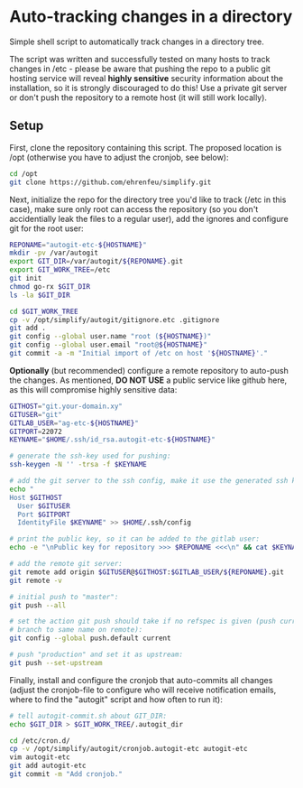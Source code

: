Auto-tracking changes in a directory
====================================

Simple shell script to automatically track changes in a directory tree.

The script was written and successfully tested on many hosts to track changes
in /etc - please be aware that pushing the repo to a public git hosting service
will reveal **highly sensitive** security information about the installation,
so it is strongly discouraged to do this! Use a private git server or don't
push the repository to a remote host (it will still work locally).

Setup
-----

First, clone the repository containing this script. The proposed location is
/opt (otherwise you have to adjust the cronjob, see below):

```bash
cd /opt
git clone https://github.com/ehrenfeu/simplify.git
```

Next, initialize the repo for the directory tree you'd like to track (/etc in
this case), make sure only root can access the repository (so you don't
accidentially leak the files to a regular user), add the ignores and configure
git for the root user:

```bash
REPONAME="autogit-etc-${HOSTNAME}"
mkdir -pv /var/autogit
export GIT_DIR=/var/autogit/${REPONAME}.git
export GIT_WORK_TREE=/etc
git init
chmod go-rx $GIT_DIR
ls -la $GIT_DIR

cd $GIT_WORK_TREE
cp -v /opt/simplify/autogit/gitignore.etc .gitignore
git add .
git config --global user.name "root (${HOSTNAME})"
git config --global user.email "root@${HOSTNAME}"
git commit -a -m "Initial import of /etc on host '${HOSTNAME}'."
```

**Optionally** (but recommended) configure a remote repository to auto-push the
changes. As mentioned, **DO NOT USE** a public service like github here, as
this will compromise highly sensitive data:
```bash
GITHOST="git.your-domain.xy"
GITUSER="git"
GITLAB_USER="ag-etc-${HOSTNAME}"
GITPORT=22072
KEYNAME="$HOME/.ssh/id_rsa.autogit-etc-${HOSTNAME}"

# generate the ssh-key used for pushing:
ssh-keygen -N '' -trsa -f $KEYNAME

# add the git server to the ssh config, make it use the generated ssh key:
echo "
Host $GITHOST
  User $GITUSER
  Port $GITPORT
  IdentityFile $KEYNAME" >> $HOME/.ssh/config

# print the public key, so it can be added to the gitlab user:
echo -e "\nPublic key for repository >>> $REPONAME <<<\n" && cat $KEYNAME.pub && echo

# add the remote git server:
git remote add origin $GITUSER@$GITHOST:$GITLAB_USER/${REPONAME}.git
git remote -v

# initial push to "master":
git push --all

# set the action git push should take if no refspec is given (push current
# branch to same name on remote):
git config --global push.default current

# push "production" and set it as upstream:
git push --set-upstream
```

Finally, install and configure the cronjob that auto-commits all changes
(adjust the cronjob-file to configure who will receive notification emails,
where to find the "autogit" script and how often to run it):

```bash
# tell autogit-commit.sh about GIT_DIR:
echo $GIT_DIR > $GIT_WORK_TREE/.autogit_dir

cd /etc/cron.d/
cp -v /opt/simplify/autogit/cronjob.autogit-etc autogit-etc
vim autogit-etc
git add autogit-etc
git commit -m "Add cronjob."
```
